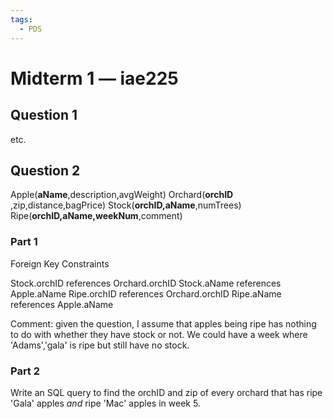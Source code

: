 ```yaml
---
tags:
  - PDS
---
```

# Midterm 1 — iae225

## Question 1
etc.
## Question 2

Apple(**aName**​,description,avgWeight)
Orchard(**orchID​**,zip,distance,bagPrice)
Stock(**orchID,aName**​,numTrees)
Ripe(**orchID,aName,weekNum**​,comment)

### Part 1
Foreign Key Constraints

Stock.orchID references Orchard.orchID
Stock.aName references Apple.aName
Ripe.orchID references Orchard.orchID
Ripe.aName references Apple.aName

Comment: given the question, I assume that apples being ripe has nothing to do with whether they have stock or not. We could have a week where 'Adams','gala' is ripe but still have no stock.

### Part 2

Write an SQL query to find the orchID and zip of every orchard that has ripe 'Gala' apples _and_ ripe 'Mac' apples in week 5.

